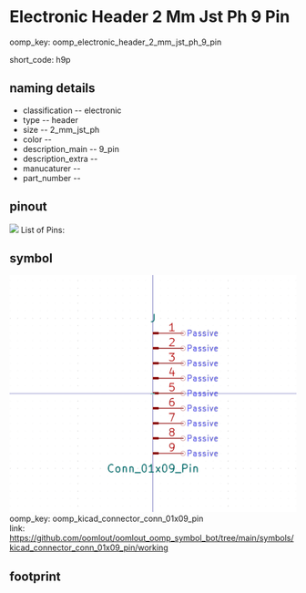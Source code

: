 # Electronic Header 2 Mm Jst Ph 9 Pin
oomp_key: oomp_electronic_header_2_mm_jst_ph_9_pin  

short_code: h9p
## naming details
* classification -- electronic
* type -- header
* size -- 2_mm_jst_ph
* color -- 
* description_main -- 9_pin
* description_extra -- 
* manucaturer -- 
* part_number -- 
## pinout
![](working_pinout_600.png)
List of Pins:

## symbol

![](symbol/0/working/working_600.png)  
oomp_key: oomp_kicad_connector_conn_01x09_pin  
link: https://github.com/oomlout/oomlout_oomp_symbol_bot/tree/main/symbols/kicad_connector_conn_01x09_pin/working  


## footprint
